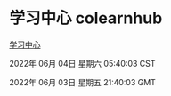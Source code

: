 # 学习中心 colearnhub
[学习中心](http://59.174.27.195:56308/colearnhub/)

2022年 06月 04日 星期六 05:40:03 CST

2022年 06月 03日 星期五 21:40:03 GMT
